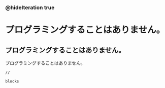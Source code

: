 ### @hideIteration true 

# プログラミングすることはありません。
## プログラミングすることはありません。
プログラミングすることはありません。

```template
//
```
```ghost
blocks
```
